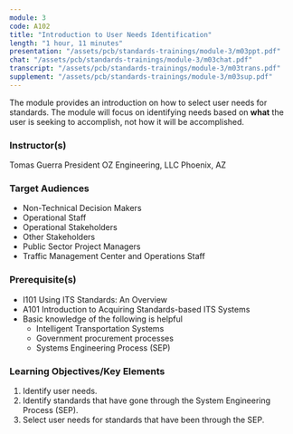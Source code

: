 ```yaml
---
module: 3
code: A102
title: "Introduction to User Needs Identification"
length: "1 hour, 11 minutes"
presentation: "/assets/pcb/standards-trainings/module-3/m03ppt.pdf"
chat: "/assets/pcb/standards-trainings/module-3/m03chat.pdf"
transcript: "/assets/pcb/standards-trainings/module-3/m03trans.pdf"
supplement: "/assets/pcb/standards-trainings/module-3/m03sup.pdf"
---
```

The module provides an introduction on how to select user needs for standards. The module will focus on identifying needs based on **what** the user is seeking to accomplish, not how it will be accomplished.

### Instructor(s)
Tomas Guerra
President
OZ Engineering, LLC
Phoenix, AZ

### Target Audiences
* Non-Technical Decision Makers
* Operational Staff
* Operational Stakeholders
* Other Stakeholders
* Public Sector Project Managers
* Traffic Management Center and Operations Staff

### Prerequisite(s)
* I101 Using ITS Standards: An Overview
* A101 Introduction to Acquiring Standards-based ITS Systems
* Basic knowledge of the following is helpful
  * Intelligent Transportation Systems
  * Government procurement processes
  * Systems Engineering Process (SEP)

### Learning Objectives/Key Elements
1. Identify user needs.
2. Identify standards that have gone through the System Engineering Process (SEP).
3. Select user needs for standards that have been through the SEP.
